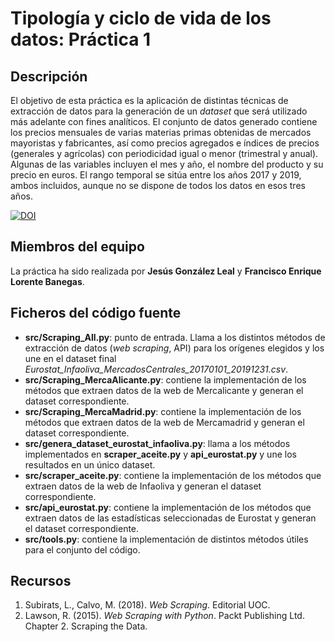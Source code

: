 # Tipología y ciclo de vida de los datos: Práctica 1

## Descripción

El objetivo de esta práctica es la aplicación de distintas técnicas de extracción de datos para la generación de un _dataset_ que será utilizado más adelante con fines analíticos. 
El conjunto de datos generado contiene los precios mensuales de varias materias primas obtenidas de mercados mayoristas y fabricantes, así como precios agregados e índices de precios (generales y agrícolas) con periodicidad igual o menor (trimestral y anual). Algunas de las variables incluyen el mes y año, el nombre del producto y su precio en euros. El rango temporal se sitúa entre los años 2017 y 2019, ambos incluidos, aunque no se dispone de todos los datos en esos tres años.

[![DOI](https://zenodo.org/badge/DOI/10.5281/zenodo.3749020.svg)](https://doi.org/10.5281/zenodo.3749020)

## Miembros del equipo

La práctica ha sido realizada por **Jesús González Leal** y **Francisco Enrique Lorente Banegas**.

## Ficheros del código fuente

* **src/Scraping_All.py**: punto de entrada. Llama a los distintos métodos de extracción de datos (_web scraping_, API) para los orígenes elegidos y los une en el dataset final _Eurostat_Infaoliva_MercadosCentrales_20170101_20191231.csv_.
* **src/Scraping_MercaAlicante.py**: contiene la implementación de los métodos que extraen datos de la web de Mercalicante y generan el dataset correspondiente.
* **src/Scraping_MercaMadrid.py**: contiene la implementación de los métodos que extraen datos de la web de Mercamadrid y generan el dataset correspondiente.
* **src/genera_dataset_eurostat_infaoliva.py**: llama a los métodos implementados en **scraper_aceite.py** y **api_eurostat.py** y une los resultados en un único dataset.
* **src/scraper_aceite.py**: contiene la implementación de los métodos que extraen datos de la web de Infaoliva y generan el dataset correspondiente.
* **src/api_eurostat.py**: contiene la implementación de los métodos que extraen datos de las estadísticas seleccionadas de Eurostat y generan el dataset correspondiente.
* **src/tools.py**: contiene la implementación de distintos métodos útiles para el conjunto del código.

## Recursos
1. Subirats, L., Calvo, M. (2018). _Web Scraping_. Editorial UOC.
1. Lawson, R. (2015). _Web Scraping with Python_. Packt Publishing Ltd. Chapter 2. Scraping the Data.
